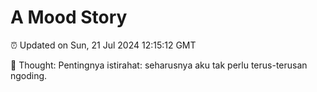 # A Mood Story

⏰ Updated on Sun, 21 Jul 2024 12:15:12 GMT

💭 Thought: Pentingnya istirahat: seharusnya aku tak perlu terus-terusan ngoding.

